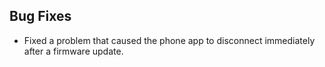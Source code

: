 Bug Fixes 
---------- 
* Fixed a problem that caused the phone app to disconnect immediately after a firmware update.
